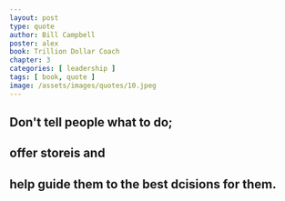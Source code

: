 ```yaml
---
layout: post
type: quote
author: Bill Campbell
poster: alex
book: Trillion Dollar Coach
chapter: 3
categories: [ leadership ]
tags: [ book, quote ]
image: /assets/images/quotes/10.jpeg
---
```

## Don't tell people what to do;
## offer storeis and 
## help guide them to the best dcisions for them.
